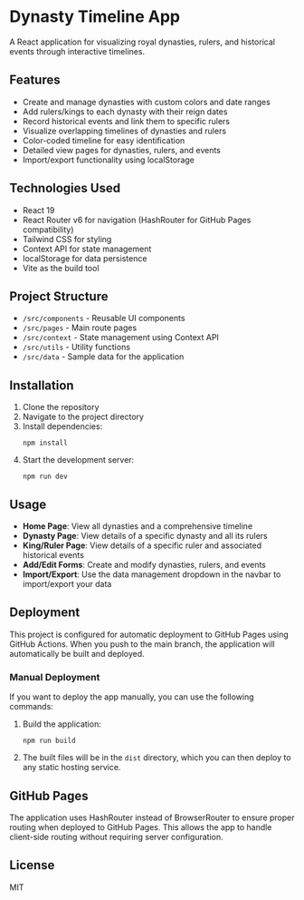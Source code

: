 # Dynasty Timeline App

A React application for visualizing royal dynasties, rulers, and historical events through interactive timelines.

## Features

- Create and manage dynasties with custom colors and date ranges
- Add rulers/kings to each dynasty with their reign dates
- Record historical events and link them to specific rulers
- Visualize overlapping timelines of dynasties and rulers
- Color-coded timeline for easy identification
- Detailed view pages for dynasties, rulers, and events
- Import/export functionality using localStorage

## Technologies Used

- React 19
- React Router v6 for navigation (HashRouter for GitHub Pages compatibility)
- Tailwind CSS for styling
- Context API for state management
- localStorage for data persistence
- Vite as the build tool

## Project Structure

- `/src/components` - Reusable UI components
- `/src/pages` - Main route pages
- `/src/context` - State management using Context API
- `/src/utils` - Utility functions
- `/src/data` - Sample data for the application

## Installation

1. Clone the repository
2. Navigate to the project directory
3. Install dependencies:
   ```
   npm install
   ```
4. Start the development server:
   ```
   npm run dev
   ```

## Usage

- **Home Page**: View all dynasties and a comprehensive timeline
- **Dynasty Page**: View details of a specific dynasty and all its rulers
- **King/Ruler Page**: View details of a specific ruler and associated historical events
- **Add/Edit Forms**: Create and modify dynasties, rulers, and events
- **Import/Export**: Use the data management dropdown in the navbar to import/export your data

## Deployment

This project is configured for automatic deployment to GitHub Pages using GitHub Actions. When you push to the main branch, the application will automatically be built and deployed.

### Manual Deployment

If you want to deploy the app manually, you can use the following commands:

1. Build the application:
   ```
   npm run build
   ```

2. The built files will be in the `dist` directory, which you can then deploy to any static hosting service.

## GitHub Pages

The application uses HashRouter instead of BrowserRouter to ensure proper routing when deployed to GitHub Pages. This allows the app to handle client-side routing without requiring server configuration.

## License

MIT
